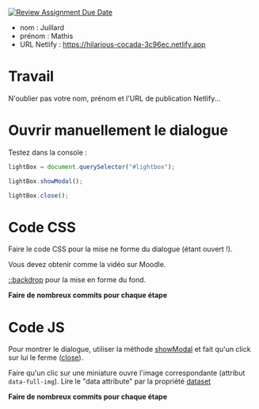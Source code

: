 [![Review Assignment Due Date](https://classroom.github.com/assets/deadline-readme-button-22041afd0340ce965d47ae6ef1cefeee28c7c493a6346c4f15d667ab976d596c.svg)](https://classroom.github.com/a/OIjmcd9a)
- nom : Juillard
- prénom : Mathis
- URL Netlify : https://hilarious-cocada-3c96ec.netlify.app

# Travail

N'oublier pas votre nom, prénom et l'URL de publication Netlify...

# Ouvrir manuellement le dialogue

Testez dans la console :

```js
lightBox = document.querySelector("#lightbox");

lightBox.showModal();

lightBox.close();
```

# Code CSS

Faire le code CSS pour la mise ne forme du dialogue (étant ouvert !).

Vous devez obtenir comme la vidéo sur Moodle.

[::backdrop](https://developer.mozilla.org/fr/docs/Web/CSS/::backdrop) pour la mise en forme du fond.

**Faire de nombreux commits pour chaque étape**

# Code JS

Pour montrer le dialogue, utiliser la méthode [showModal](https://developer.mozilla.org/en-US/docs/Web/API/HTMLDialogElement/showModal) et fait qu'un click sur lui le ferme ([close](https://developer.mozilla.org/en-US/docs/Web/API/HTMLDialogElement/close)).

Faire qu'un clic sur une miniature ouvre l'image correspondante (attribut `data-full-img`). Lire le "data attribute" par la propriété [dataset](https://developer.mozilla.org/fr/docs/Web/API/HTMLElement/dataset)

**Faire de nombreux commits pour chaque étape**
